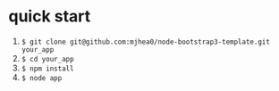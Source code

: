 quick start
========================

1. `$ git clone git@github.com:mjhea0/node-bootstrap3-template.git your_app`
2. `$ cd your_app`
3. `$ npm install`
4. `$ node app`



